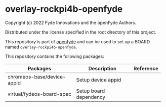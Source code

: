 # overlay-rockpi4b-openfyde

Copyright (c) 2022 Fyde Innovations and the openFyde Authors.

Distributed under the license specified in the root directory of this project.

This repository is part of [openfyde](https://github.com/openFyde/) and can be used to set up a BOARD named `overlay-rockpi4b-openfyde`.

This repository contains the following packages:

| Packages                               | Description                                           | Reference                                                                                                                                      |
|----------------------------------------|-------------------------------------------------------|------------------------------------------------------------------------------------------------------------------------------------------------|
| chromeos-base/device-appid             | Setup device appid                                    |                                                                                                                                                |
| virtual/fydeos-board-spec              | Setup board dependency                                |                                                                                                         
